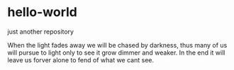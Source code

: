 # hello-world
just another repository

When the light fades away we will be chased by darkness, thus many of us will pursue to light only to see it grow dimmer and weaker. In the end it will leave us forver alone to fend of what we cant see.

